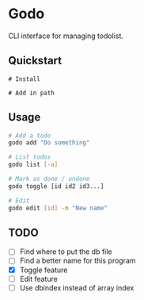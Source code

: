 # Godo

CLI interface for managing todolist.

## Quickstart

```
# Install

# Add in path
```

## Usage

```bash
# Add a todo
godo add "Do something"

# List todos
godo list [-a]

# Mark as done / undone
godo toggle [id id2 id3...]

# Edit
godo edit [id] -m "New name"
```

## TODO
- [ ] Find where to put the db file
- [ ] Find a better name for this program
- [x] Toggle feature
- [ ] Edit feature
- [ ] Use dbindex instead of array index

